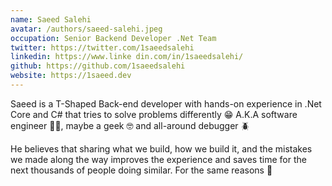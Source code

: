 ```yaml
---
name: Saeed Salehi
avatar: /authors/saeed-salehi.jpeg
occupation: Senior Backend Developer .Net Team
twitter: https://twitter.com/1saeedsalehi
linkedin: https://www.linke din.com/in/1saeedsalehi/
github: https://github.com/1saeedsalehi
website: https://1saeed.dev
---
```


Saeed is a T-Shaped Back-end developer with hands-on experience in .Net Core and C# that tries to solve problems differently 😁
A.K.A software engineer 🧑‍💻, maybe a geek 🤓 and all-around debugger 🪲

He believes that sharing what we build, how we build it, and the mistakes we made along the way improves the experience and saves time for the next thousands of people doing similar. For the same reasons 🤘
